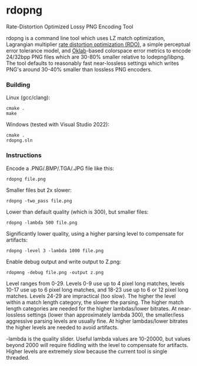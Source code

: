 # rdopng
Rate-Distortion Optimized Lossy PNG Encoding Tool

rdopng is a command line tool which uses LZ match optimization, Lagrangian multiplier [rate distortion optimization (RDO)](https://en.wikipedia.org/wiki/Rate%E2%80%93distortion_optimization), a simple perceptual error tolerance model, and [Oklab](https://bottosson.github.io/posts/oklab/)-based colorspace error metrics to encode 24/32bpp PNG files which are 30-80% smaller relative to lodepng/libpng. The tool defaults to reasonably fast near-lossless settings which writes PNG's around 30-40% smaller than lossless PNG encoders.

### Building

Linux (gcc/clang): 

```
cmake .
make
```

Windows (tested with Visual Studio 2022):

```
cmake .
rdopng.sln
```

### Instructions

Encode a .PNG/.BMP/.TGA/.JPG file like this:

```
rdopng file.png
```

Smaller files but 2x slower:

```
rdopng -two_pass file.png
```

Lower than default quality (which is 300), but smaller files:

```
rdopng -lambda 500 file.png
```

Significantly lower quality, using a higher parsing level to compensate for artifacts:

```
rdopng -level 3 -lambda 1000 file.png
```

Enable debug output and write output to Z.png:

```
rdopmng -debug file.png -output z.png
```

Level ranges from 0-29. Levels 0-9 use up to 4 pixel long matches, levels 10-17 use up to 6 pixel long matches, and 18-23 use up to 6 or 12 pixel long matches. Levels 24-29 are impractical (too slow). The higher the level within a match length category, the slower the parsing. The higher match length categories are needed for the higher lambdas/lower bitrates. At near-lossless settings (lower than approximately lambda 300), the smaller/less aggressive parsing levels are usually fine. At higher lambdas/lower bitrates the higher levels are needed to avoid artifacts.

-lambda is the quality slider. Useful lambda values are 10-20000, but values beyond 2000 will require fiddling with the level to compensate for artifacts. Higher levels are extremely slow because the current tool is single threaded.
